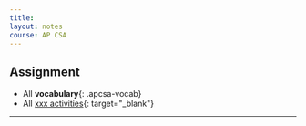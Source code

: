 ```yaml
---
title:  
layout: notes
course: AP CSA
---
```



## Assignment

- All **vocabulary**{: .apcsa-vocab}
- All [xxx activities](){: target="_blank"}

---


